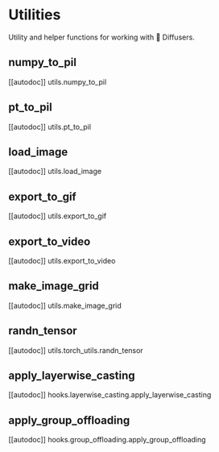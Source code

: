 <!--Copyright 2024 The HuggingFace Team. All rights reserved.

Licensed under the Apache License, Version 2.0 (the "License"); you may not use this file except in compliance with
the License. You may obtain a copy of the License at

http://www.apache.org/licenses/LICENSE-2.0

Unless required by applicable law or agreed to in writing, software distributed under the License is distributed on
an "AS IS" BASIS, WITHOUT WARRANTIES OR CONDITIONS OF ANY KIND, either express or implied. See the License for the
specific language governing permissions and limitations under the License.
-->

# Utilities

Utility and helper functions for working with 🤗 Diffusers.

## numpy_to_pil

[[autodoc]] utils.numpy_to_pil

## pt_to_pil

[[autodoc]] utils.pt_to_pil

## load_image

[[autodoc]] utils.load_image

## export_to_gif

[[autodoc]] utils.export_to_gif

## export_to_video

[[autodoc]] utils.export_to_video

## make_image_grid

[[autodoc]] utils.make_image_grid

## randn_tensor

[[autodoc]] utils.torch_utils.randn_tensor

## apply_layerwise_casting

[[autodoc]] hooks.layerwise_casting.apply_layerwise_casting

## apply_group_offloading

[[autodoc]] hooks.group_offloading.apply_group_offloading
